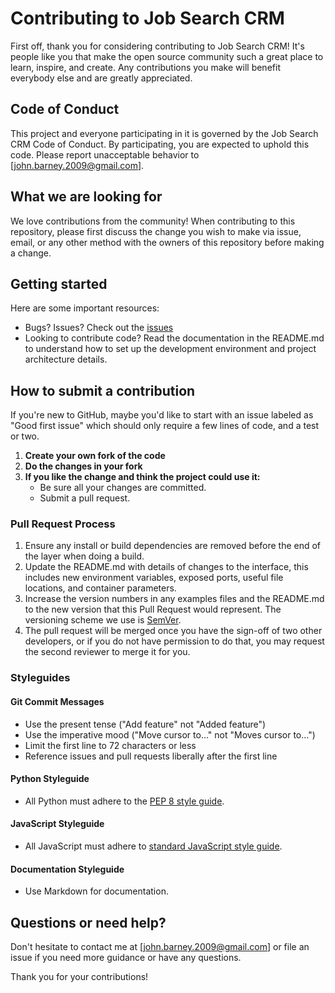 # Contributing to Job Search CRM

First off, thank you for considering contributing to Job Search CRM! It's people like you that make the open source community such a great place to learn, inspire, and create. Any contributions you make will benefit everybody else and are greatly appreciated.

## Code of Conduct

This project and everyone participating in it is governed by the Job Search CRM Code of Conduct. By participating, you are expected to uphold this code. Please report unacceptable behavior to [john.barney.2009@gmail.com].

## What we are looking for

We love contributions from the community! When contributing to this repository, please first discuss the change you wish to make via issue, email, or any other method with the owners of this repository before making a change.

## Getting started

Here are some important resources:
- Bugs? Issues? Check out the [issues](https://github.com/jbarneyVBFD/Job_Search_CRM.git/issues)
- Looking to contribute code? Read the documentation in the README.md to understand how to set up the development environment and project architecture details.

## How to submit a contribution

If you're new to GitHub, maybe you'd like to start with an issue labeled as "Good first issue" which should only require a few lines of code, and a test or two.

1. **Create your own fork of the code**
2. **Do the changes in your fork**
3. **If you like the change and think the project could use it:**
    - Be sure all your changes are committed.
    - Submit a pull request.

### Pull Request Process

1. Ensure any install or build dependencies are removed before the end of the layer when doing a build.
2. Update the README.md with details of changes to the interface, this includes new environment variables, exposed ports, useful file locations, and container parameters.
3. Increase the version numbers in any examples files and the README.md to the new version that this Pull Request would represent. The versioning scheme we use is [SemVer](http://semver.org/).
4. The pull request will be merged once you have the sign-off of two other developers, or if you do not have permission to do that, you may request the second reviewer to merge it for you.

### Styleguides

#### Git Commit Messages

- Use the present tense ("Add feature" not "Added feature")
- Use the imperative mood ("Move cursor to..." not "Moves cursor to...")
- Limit the first line to 72 characters or less
- Reference issues and pull requests liberally after the first line

#### Python Styleguide

- All Python must adhere to the [PEP 8 style guide](https://www.python.org/dev/peps/pep-0008/).

#### JavaScript Styleguide

- All JavaScript must adhere to [standard JavaScript style guide](https://standardjs.com/rules.html).

#### Documentation Styleguide

- Use Markdown for documentation.

## Questions or need help?

Don't hesitate to contact me at [john.barney.2009@gmail.com] or file an issue if you need more guidance or have any questions.

Thank you for your contributions!
